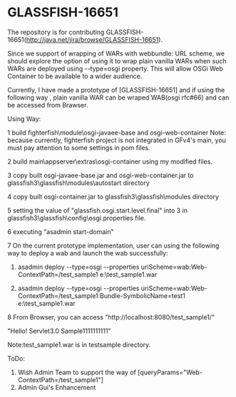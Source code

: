 GLASSFISH-16651
===============

The repository is for contributing GLASSFISH-16651(http://java.net/jira/browse/GLASSFISH-16651).

Since we support of wrapping of WARs with webbundle: URL scheme, we should explore the option of using it to wrap plain vanilla WARs when such WARs are deployed using --type=osgi property. This will allow OSGi Web Container to be available to a wider audience.

Currently, I have made a prototype of [GLASSFISH-16651] and if using the following way ,  plain vanilla WAR can be wraped WAB(osgi rfc#66) and can be accessed from Brawser. 

Using Way:

1 build fighterfish\module\osgi-javaee-base and osgi-web-container 
Note: because currently, fighterfish project is not integrated in GFv4's main, you must pay attention to some settings in pom files.

2 build main\appserver\extras\osgi-container using my modified files.

3 copy built osgi-javaee-base.jar and osgi-web-container.jar to glassfish3\glassfish\modules\autostart directory

4 copy built osgi-container.jar  to  glassfish3\glassfish\modules  directory

5 setting the value of "glassfish.osgi.start.level.final" into 3 in glassfish3\glassfish\config\osgi.properties file.

6 executing "asadmin start-domain"

7 On the current prototype implementation, user can using the following
way to deploy a wab and launch the wab successfully:

1) asadmin deploy --type=osgi --properties uriScheme=wab:Web-ContextPath=/test_sample1 e:\test_sample1.war

2) asadmin deploy --type=osgi --properties uriScheme=wab:Web-ContextPath=/test_sample1:Bundle-SymbolicName=test1 e:\test_sample1.war

8 From Browser, you can access "http://localhost:8080/test_sample1/"

"Hello! Servlet3.0 Sample1111111111" 

Note:test_sample1.war is in testsample directory.

ToDo:

1) Wish Admin Team to support the way of [queryParams="Web-ContextPath=/test_sample1"]
2) Admin Gui's Enhancement
